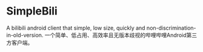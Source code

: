 # SimpleBili
A bilibili android client that simple, low size, quickly and non-discrimination-in-old-version.
一个简单、低占用、高效率且无版本歧视的哔哩哔哩Android第三方客户端。
